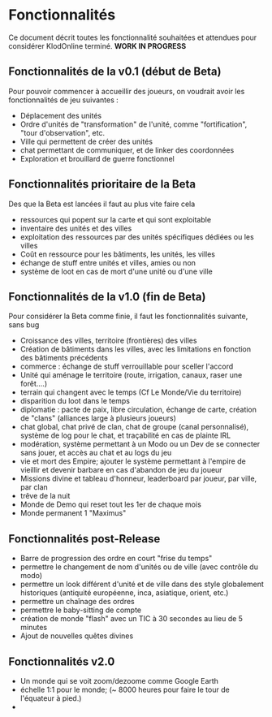 # Fonctionnalités
Ce document décrit toutes les fonctionnalité souhaitées et attendues pour considérer KlodOnline terminé.
**WORK IN PROGRESS**
## Fonctionnalités de la v0.1 (début de Beta)
Pour pouvoir commencer à accueillir des joueurs, on voudrait avoir les fonctionnalités de jeu suivantes :
 - Déplacement des unités
 - Ordre d'unités de "transformation" de l'unité, comme "fortification", "tour d'observation", etc.
 - Ville qui permettent de créer des unités
 - chat permettant de communiquer, et de linker des coordonnées
 - Exploration et brouillard de guerre fonctionnel

## Fonctionnalités prioritaire de la Beta
Des que la Beta est lancées il faut au plus vite faire cela
 - ressources qui popent sur la carte et qui sont exploitable
 - inventaire des unités et des villes
 - exploitation des ressources par des unités spécifiques dédiées ou les villes
 - Coût en ressource pour les bâtiments, les unités, les villes
 - échange de stuff entre unités et villes, amies ou non
 - système de loot en cas de mort d'une unité ou d'une ville

## Fonctionnalités de la v1.0 (fin de Beta)
Pour considérer la Beta comme finie, il faut les fonctionnalités suivante, sans bug
 - Croissance des villes, territoire (frontières) des villes 
 - Création de bâtiments dans les villes, avec les limitations en fonction des bâtiments précédents
 - commerce : échange de stuff verrouillable pour sceller l'accord
 - Unité qui aménage le territoire (route, irrigation, canaux, raser une forêt....)
 - terrain qui changent avec le temps (Cf Le Monde/Vie du territoire)
 - disparition du loot dans le temps
 - diplomatie : pacte de paix, libre circulation, échange de carte, création de "clans" (alliances large à plusieurs joueurs)
 - chat global, chat privé de clan, chat de groupe (canal personnalisé), système de log pour le chat, et traçabilité en cas de plainte IRL
 - modération, système permettant à un Modo ou un Dev de se connecter sans jouer, et accès au chat et au logs du jeu
 - vie et mort des Empire; ajouter le système permettant à l'empire de vieillir et devenir barbare en cas d'abandon de jeu du joueur
 - Missions divine et tableau d'honneur, leaderboard par joueur, par ville, par clan
 - trêve de la nuit
 - Monde de Demo qui reset tout les 1er de chaque mois
 - Monde permanent 1 "Maximus"

## Fonctionnalités post-Release
 - Barre de progression des ordre en court "frise du temps"
 - permettre le changement de nom d'unités ou de ville (avec contrôle du modo)
 - permettre un look différent d'unité et de ville dans des style globalement historiques (antiquité européenne, inca, asiatique, orient, etc.)
 - permettre un chaînage des ordres
 - permettre le baby-sitting de compte
 - création de monde "flash" avec un TIC à 30 secondes au lieu de 5 minutes
 - Ajout de nouvelles quêtes divines

## Fonctionnalités v2.0
 - Un monde qui se voit zoom/dezoome comme Google Earth
 - échelle 1:1 pour le monde; (~ 8000 heures pour faire le tour de l'équateur à pied.)
 - 